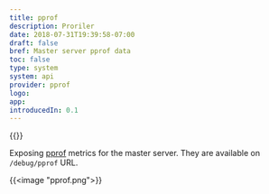 ```yaml
---
title: pprof
description: Proriler
date: 2018-07-31T19:39:58-07:00
draft: false
bref: Master server pprof data 
toc: false
type: system
system: api
provider: pprof
logo:
app:
introducedIn: 0.1
---
```

{{<provider>}}

Exposing [pprof](https://golang.org/pkg/net/http/pprof/) metrics for the master server. They are available on `/debug/pprof` URL. 

{{<image "pprof.png">}}